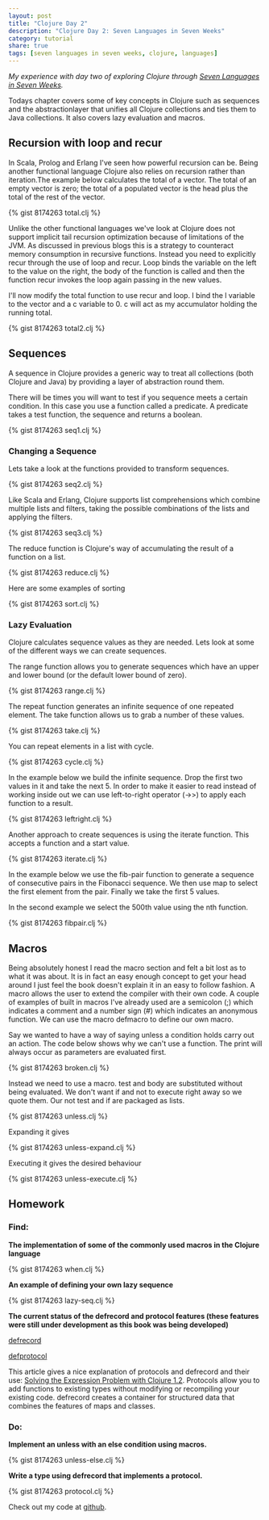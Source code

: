 ```yaml
---
layout: post
title: "Clojure Day 2"
description: "Clojure Day 2: Seven Languages in Seven Weeks"
category: tutorial
share: true
tags: [seven languages in seven weeks, clojure, languages]
---
```

*My experience with day two of exploring Clojure through <a href="http://pragprog.com/book/btlang/seven-languages-in-seven-weeks" target="_blank">Seven Languages in Seven Weeks</a>.*

Todays chapter covers some of key concepts in Clojure such as sequences and the abstractionlayer that unifies all Clojure collections and ties them to Java collections. It also covers lazy evaluation and macros.

## Recursion with loop and recur

In Scala, Prolog and Erlang I've seen how powerful recursion can be. Being another functional language Clojure also relies on recursion rather than iteration.The example below calculates the total of a vector. The total of an empty vector is zero; the total of a populated vector is the head plus the total of the rest of the vector.

{% gist 8174263 total.clj %}

Unlike the other functional languages we've look at Clojure does not support implicit tail recursion optimization because of limitations of the JVM. As discussed in previous blogs this is a strategy to counteract memory consumption in recursive functions. Instead you need to explicitly recur through the use of loop and recur. Loop binds the variable on the left to the value on the right, the body of the function is called and then the function recur invokes the loop again passing in the new values.

I'll now modify the total function to use recur and loop. I bind the l variable to the vector and a c variable to 0. c will act as my accumulator holding the running total.

{% gist 8174263 total2.clj %}

## Sequences

A sequence in Clojure provides a generic way to treat all collections (both Clojure and Java) by providing a layer of abstraction round them.

There will be times you will want to test if you sequence meets a certain condition. In this case you use a function called a predicate. A predicate takes a test function, the sequence and returns a boolean.

{% gist 8174263 seq1.clj %}

### Changing a Sequence

Lets take a look at the functions provided to transform sequences.

{% gist 8174263 seq2.clj %}

Like Scala and Erlang, Clojure supports list comprehensions which combine multiple lists and filters, taking the possible combinations of the lists and applying the filters.

{% gist 8174263 seq3.clj %}

The reduce function is Clojure's way of accumulating the result of a function on a list.

{% gist 8174263 reduce.clj %}

Here are some examples of sorting

{% gist 8174263 sort.clj %}

### Lazy Evaluation

Clojure calculates sequence values as they are needed. Lets look at some of the different ways we can create sequences.

The range function allows you to generate sequences which have an upper and lower bound (or the default lower bound of zero).

{% gist 8174263 range.clj %}

The repeat function generates an infinite sequence of one repeated element. The take function allows us to grab a number of these values.

{% gist 8174263 take.clj %}

You can repeat elements in a list with cycle.

{% gist 8174263 cycle.clj %}

In the example below we build the infinite sequence. Drop the first two values in it and take the next 5. In order to make it easier to read instead of working inside out we can use left-to-right operator (->>) to apply each function to a result.

{% gist 8174263 leftright.clj %}

Another approach to create sequences is using the iterate function. This accepts a function and a start value.

{% gist 8174263 iterate.clj %}

In the example below we use the fib-pair function to generate a sequence of consecutive pairs in the Fibonacci sequence. We then use map to select the first element from the pair. Finally we take the first 5 values.

In the second example we select the 500th value using the nth function.

{% gist 8174263 fibpair.clj %}

## Macros

Being absolutely honest I read the macro section and felt a bit lost as to what it was about. It is in fact an easy enough concept to get your head around I just feel the book doesn't explain it in an easy to follow fashion. A macro allows the user to extend the compiler with their own code. A couple of examples of built in macros I've already used are a semicolon (;) which indicates a comment and a number sign (#) which indicates an anonymous function. We can use the macro defmacro to define our own macro.

Say we  wanted to have a way of saying unless a condition holds carry out an action. The code below shows why we can't use a function. The print will always occur as parameters are evaluated first.

{% gist 8174263 broken.clj %}

Instead we need to use a macro. test and body are substituted without being evaluated. We don't want if and not to execute right away so we quote them. Our not test and if are packaged as lists.

{% gist 8174263 unless.clj %}

Expanding it gives

{% gist 8174263 unless-expand.clj %}

Executing it gives the desired behaviour

{% gist 8174263 unless-execute.clj %}

## Homework
### Find:

**The implementation of some of the commonly used macros in the Clojure language**

{% gist 8174263 when.clj %}

**An example of defining your own lazy sequence**

{% gist 8174263 lazy-seq.clj %}

**The current status of the defrecord and protocol features (these features were still under development as this book was being developed)**

[defrecord](http://clojuredocs.org/clojure_core/1.3.0/clojure.core/defrecord)

[defprotocol](http://clojuredocs.org/clojure_core/1.3.0/clojure.core/defprotocol)

This article gives a nice explanation of protocols and defrecord and their use: [Solving the Expression Problem with Clojure 1.2](http://www.ibm.com/developerworks/java/library/j-clojure-protocols/index.html#datatypes). Protocols allow you to add functions to existing types without modifying or recompiling your existing code. defrecord creates a container for structured data that combines the features of maps and classes.

### Do:

**Implement an unless with an else condition using macros.**

{% gist 8174263 unless-else.clj %}

**Write a type using defrecord that implements a protocol.**

{% gist 8174263 protocol.clj %}

Check out my code at [github](https://github.com/heatherjc07/seven_languages_in_seven_days/tree/master/Clojure/Day2). 
